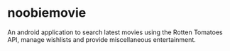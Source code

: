 # noobiemovie
An android application to search latest movies using the Rotten Tomatoes API, manage wishlists and provide miscellaneous entertainment.
